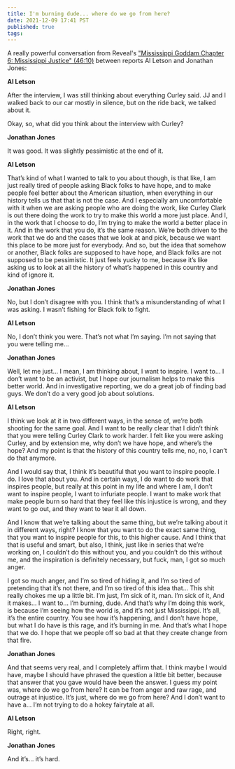 ```yaml
---
title: I'm burning dude... where do we go from here?
date: 2021-12-09 17:41 PST
published: true
tags:
---
```


A really powerful conversation from Reveal's ["Mississippi Goddam Chapter 6: Mississippi Justice" (46:10)](https://revealnews.org/podcast/mississippi-goddam-chapter-6-mississippi-justice/) between reports Al Letson and Jonathan Jones:

**Al Letson**	

After the interview, I was still thinking about everything Curley said. JJ and I walked back to our car mostly in silence, but on the ride back, we talked about it.

Okay, so, what did you think about the interview with Curley?

**Jonathan Jones**	

It was good. It was slightly pessimistic at the end of it.

**Al Letson**	

That’s kind of what I wanted to talk to you about though, is that like, I am just really tired of people asking Black folks to have hope, and to make people feel better about the American situation, when everything in our history tells us that that is not the case. And I especially am uncomfortable with it when we are asking people who are doing the work, like Curley Clark is out there doing the work to try to make this world a more just place. And I, in the work that I choose to do, I’m trying to make the world a better place in it. And in the work that you do, it’s the same reason. We’re both driven to the work that we do and the cases that we look at and pick, because we want this place to be more just for everybody. And so, but the idea that somehow or another, Black folks are supposed to have hope, and Black folks are not supposed to be pessimistic. It just feels yucky to me, because it’s like asking us to look at all the history of what’s happened in this country and kind of ignore it.

**Jonathan Jones**	

No, but I don’t disagree with you. I think that’s a misunderstanding of what I was asking. I wasn’t fishing for Black folk to fight.

**Al Letson**	

No, I don’t think you were. That’s not what I’m saying. I’m not saying that you were telling me…

**Jonathan Jones**	

Well, let me just… I mean, I am thinking about, I want to inspire. I want to… I don’t want to be an activist, but I hope our journalism helps to make this better world. And in investigative reporting, we do a great job of finding bad guys. We don’t do a very good job about solutions.

**Al Letson**	

I think we look at it in two different ways, in the sense of, we’re both shooting for the same goal. And I want to be really clear that I didn’t think that you were telling Curley Clark to work harder. I felt like you were asking Curley, and by extension me, why don’t we have hope, and where’s the hope? And my point is that the history of this country tells me, no, no, I can’t do that anymore.

And I would say that, I think it’s beautiful that you want to inspire people. I do. I love that about you. And in certain ways, I do want to do work that inspires people, but really at this point in my life and where I am, I don’t want to inspire people, I want to infuriate people. I want to make work that make people burn so hard that they feel like this injustice is wrong, and they want to go out, and they want to tear it all down.

And I know that we’re talking about the same thing, but we’re talking about it in different ways, right? I know that you want to do the exact same thing, that you want to inspire people for this, to this higher cause. And I think that that is useful and smart, but also, I think, just like in series that we’re working on, I couldn’t do this without you, and you couldn’t do this without me, and the inspiration is definitely necessary, but fuck, man, I got so much anger.

I got so much anger, and I’m so tired of hiding it, and I’m so tired of pretending that it’s not there, and I’m so tired of this idea that… This shit really chokes me up a little bit. I’m just, I’m sick of it, man. I’m sick of it, And it makes… I want to… I’m burning, dude. And that’s why I’m doing this work, is because I’m seeing how the world is, and it’s not just Mississippi. It’s all, it’s the entire country. You see how it’s happening, and I don’t have hope, but what I do have is this rage, and it’s burning in me. And that’s what I hope that we do. I hope that we people off so bad at that they create change from that fire.

**Jonathan Jones**

And that seems very real, and I completely affirm that. I think maybe I would have, maybe I should have phrased the question a little bit better, because that answer that you gave would have been the answer. I guess my point was, where do we go from here? It can be from anger and raw rage, and outrage at injustice. It’s just, where do we go from here? And I don’t want to have a… I’m not trying to do a hokey fairytale at all.

**Al Letson**	

Right, right.

**Jonathan Jones**	

And it’s… it’s hard.

